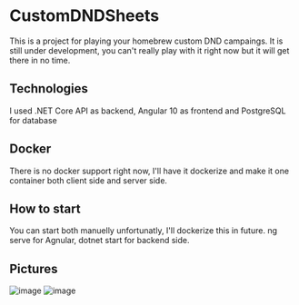 # CustomDNDSheets
This is a project for playing your homebrew custom DND campaings. It is still under development, you can't really play with it right now but it will get there in no time.

## Technologies
I used .NET Core API as backend, Angular 10 as frontend and PostgreSQL for database

## Docker
There is no docker support right now, I'll have it dockerize and make it one container both client side and server side.

## How to start
You can start both manuelly unfortunatly, I'll dockerize this in future.
ng serve for Agnular, dotnet start for backend side.

## Pictures
![image](https://user-images.githubusercontent.com/22103483/113097554-c3a52480-91ff-11eb-9459-1ff9672dfd3f.png)
![image](https://user-images.githubusercontent.com/22103483/113097619-e8010100-91ff-11eb-8e35-0c551d12d8a0.png)
